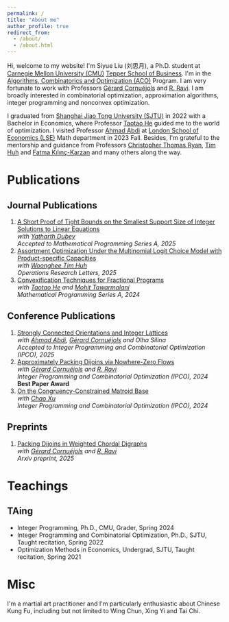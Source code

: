 ```yaml
---
permalink: /
title: "About me"
author_profile: true
redirect_from: 
  - /about/
  - /about.html
---
```


Hi, welcome to my website! I'm Siyue Liu (刘思月), a Ph.D. student at [Carnegie Mellon University (CMU)](https://www.cmu.edu/) [Tepper School of Business](https://www.cmu.edu/tepper/). I'm in the [Algorithms, Combinatorics and Optimization (ACO)](https://aco.math.cmu.edu/) Program. I am very fortunate to work with Professors [Gérard Cornuéjols](https://www.andrew.cmu.edu/user/gc0v/) and [R. Ravi](https://www.contrib.andrew.cmu.edu/~ravi/). I am broadly interested in combinatorial optimization, approximation algorithms, integer programming and nonconvex optimization.

I graduated from [Shanghai Jiao Tong University (SJTU)](https://en.sjtu.edu.cn/) in 2022 with a Bachelor in Economics, where Professor [Taotao He](https://taotaoohe.github.io/) guided me to the world of optimization. I visited Professor [Ahmad Abdi](https://ahmadabdi.com/) at [London School of Economics (LSE)](https://www.lse.ac.uk/mathematics) Math department in 2023 Fall.
Besides, I'm grateful to the mentorship and guidance from Professors [Christopher Thomas Ryan](https://christopher-thomas-ryan.github.io/), [Tim Huh](https://www.sauder.ubc.ca/people/tim-huh) and [Fatma Kılınç-Karzan](https://www.andrew.cmu.edu/user/fkilinc/) and many others along the way.

Publications
======

Journal Publications
------
1. [A Short Proof of Tight Bounds on the Smallest Support Size of Integer Solutions to Linear Equations](https://arxiv.org/pdf/2307.08826)\
   *with [Yatharth Dubey](https://sites.google.com/view/yatharthdubey/)*\
   *Accepted to Mathematical Programming Series A, 2025*
1. [Assortment Optimization Under the Multinomial Logit Choice Model with Product-specific Capacities](https://www.sciencedirect.com/science/article/pii/S0167637724001743)\
   *with [Woonghee Tim Huh](https://www.sauder.ubc.ca/people/tim-huh)*\
   *Operations Research Letters, 2025*
1. [Convexification Techniques for Fractional Programs](https://link.springer.com/article/10.1007/s10107-024-02131-x)\
   *with [Taotao He](https://taotaoohe.github.io/) and [Mohit Tawarmalani](https://www.mohit.prof/)*\
   *Mathematical Programming Series A, 2024*
   
Conference Publications
------
1. [Strongly Connected Orientations and Integer Lattices](https://arxiv.org/pdf/2410.13665)\
   *with [Ahmad Abdi](https://ahmadabdi.com/), [Gérard Cornuéjols](https://www.andrew.cmu.edu/user/gc0v/) and Olha Silina*\
   *Accepted to Integer Programming and Combinatorial Optimization (IPCO), 2025*
1. [Approximately Packing Dijoins via Nowhere-Zero Flows](https://link.springer.com/chapter/10.1007/978-3-031-59835-7_6)\
   *with [Gérard Cornuéjols](https://www.andrew.cmu.edu/user/gc0v/) and [R. Ravi](https://www.contrib.andrew.cmu.edu/~ravi/)*\
   *Integer Programming and Combinatorial Optimization (IPCO), 2024*\
   **Best Paper Award**
1. [On the Congruency-Constrained Matroid Base](https://link.springer.com/chapter/10.1007/978-3-031-59835-7_21)\
   *with [Chao Xu](https://chaoxu.prof/)*\
   *Integer Programming and Combinatorial Optimization (IPCO), 2024*
   
Preprints
------
1. [Packing Dijoins in Weighted Chordal Digraphs](https://arxiv.org/abs/2501.10918)\
   *with [Gérard Cornuéjols](https://www.andrew.cmu.edu/user/gc0v/) and [R. Ravi](https://www.contrib.andrew.cmu.edu/~ravi/)*\
   *Arxiv preprint, 2025*

Teachings
======

TAing
------
* Integer Programming, Ph.D., CMU, Grader, Spring 2024
* Integer Programming and Combinatorial Optimization, Ph.D., SJTU, Taught recitation, Spring 2022
* Optimization Methods in Economics, Undergrad, SJTU, Taught recitation, Spring 2021

Misc
======
I'm a martial art practitioner and I'm particularly enthusiastic about Chinese Kung Fu, including but not limited to Wing Chun, Xing Yi and Tai Chi.
